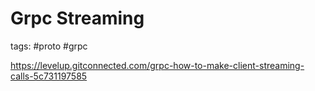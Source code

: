 # Grpc Streaming

tags: #proto #grpc

https://levelup.gitconnected.com/grpc-how-to-make-client-streaming-calls-5c731197585